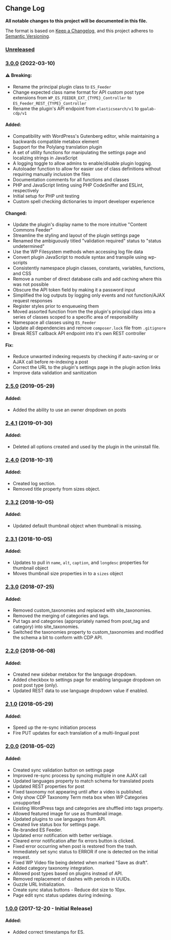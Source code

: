## Change Log

**All notable changes to this project will be documented in this file.**

The format is based on [Keep a Changelog](https://keepachangelog.com/en/1.0.0/), and this project adheres to [Semantic Versioning](https://semver.org/spec/v2.0.0.html).

### [Unreleased](https://github.com/IIP-Design/wp-elasticsearch-feeder/compare/3.0.0...HEAD)

### [3.0.0](https://github.com/IIP-Design/wp-elasticsearch-feeder/compare/2.5.0...3.0.0) (2022-03-10)

#### :warning: Breaking:

- Rename the principal plugin class to `ES_Feeder`
- Change expected class name format for API custom post type extensions from `WP_ES_FEEDER_EXT_{TYPE}_Controller` to `ES_Feeder_REST_{TYPE}_Controller`
- Rename the plugin's API endpoint from `elasticsearch/v1` to `gpalab-cdp/v1`

#### Added:

- Compatibility with WordPress's Gutenberg editor, while maintaining a backwards compatible metabox element
- Support for the Polylang translation plugin
- A set of utility functions for manipulating the settings page and localizing strings in JavaScript
- A logging toggle to allow admins to enable/disable plugin logging.
- Autoloader function to allow for easier use of class definitions without requiring manually inclusion the files
- Documentation comments for all functions and classes
- PHP and JavaScript linting using PHP CodeSniffer and ESLint, respectively
- Initial setup for PHP unit testing
- Custom spell checking dictionaries to import developer experience

#### Changed:

- Update the plugin's display name to the more intuitive "Content Commons Feeder"
- Streamline the styling and layout of the plugin settings page
- Renamed the ambiguously titled "validation required" status to "status undetermined"
- Use the WP Filesystem methods when accessing log file data
- Convert plugin JavaScript to module syntax and transpile using wp-scripts
- Consistently namespace plugin classes, constants, variables, functions, and CSS
- Remove a number of direct database calls and add caching where this was not possible
- Obscure the API token field by making it a password input
- Simplified the log outputs by logging only events and not function/AJAX request responses
- Register styles prior to enqueueing them
- Moved assorted function from the the plugin's principal class into a series of classes scoped to a specific area of responsibility
- Namespace all classes using `ES_Feeder`
- Update all dependencies and remove `composer.lock` file from `.gitignore`
- Break REST callback API endpoint into it's own REST controller

#### Fix:

- Reduce unwanted indexing requests by checking if auto-saving or or AJAX call before re-indexing a post
- Correct the URL to the plugin's settings page in the plugin action links
- Improve data validation and sanitization

### [2.5.0](https://github.com/IIP-Design/wp-elasticsearch-feeder/compare/2.4.1...2.5.0) (2019-05-29)

#### Added:

- Added the ability to use an owner dropdown on posts

### [2.4.1](https://github.com/IIP-Design/wp-elasticsearch-feeder/compare/2.4.0...2.4.1) (2019-01-30)

#### Added:

- Deleted all options created and used by the plugin in the uninstall file.

### [2.4.0](https://github.com/IIP-Design/wp-elasticsearch-feeder/compare/2.3.2...2.4.0) (2018-10-31)

#### Added:

- Created log section.
- Removed title property from sizes object.

### [2.3.2](https://github.com/IIP-Design/wp-elasticsearch-feeder/compare/2.3.1...2.3.2) (2018-10-05)

#### Added:

- Updated default thumbnail object when thumbnail is missing.

### [2.3.1](https://github.com/IIP-Design/wp-elasticsearch-feeder/compare/2.3.0...2.3.1) (2018-10-05)

#### Added:

- Updates to pull in `name`, `alt`, `caption`, and `longdesc` properties for thumbnail object
- Moves thumbnail size properties in to a `sizes` object

### [2.3.0](https://github.com/IIP-Design/wp-elasticsearch-feeder/compare/2.2.0...2.3.0) (2018-07-25)

#### Added:

- Removed custom_taxonomies and replaced with site_taxonomies.
- Removed the merging of categories and tags.
- Put tags and categories (appropriately named from post_tag and category) into site_taxonomies.
- Switched the taxonomies property to custom_taxonomies and modified the schema a bit to conform with CDP API.

### [2.2.0](https://github.com/IIP-Design/wp-elasticsearch-feeder/compare/2.1.0...2.2.0) (2018-06-08)

#### Added:

- Created new sidebar metabox for the language dropdown.
- Added checkbox to settings page for enabling language dropdown on post post type (only).
- Updated REST data to use language dropdown value if enabled.

### [2.1.0](https://github.com/IIP-Design/wp-elasticsearch-feeder/compare/2.0.0...2.1.0) (2018-05-29)

#### Added:

- Speed up the re-sync initiation process
- Fire PUT updates for each translation of a multi-lingual post

### [2.0.0](https://github.com/IIP-Design/wp-elasticsearch-feeder/compare/1.0.0...2.0.0) (2018-05-02)

#### Added:

- Created sync validation button on settings page
- Improved re-sync process by syncing multiple in one AJAX call
- Updated languages property to match schema for translated posts
- Updated REST properties for post
- Fixed taxonomy not appearing until after a video is published.
- Only show CDP Taxonomy Term meta box when WP Categories unsupported
- Existing WordPress tags and categories are shuffled into tags property.
- Allowed featured image for use as thumbnail image.
- Updated plugins to use languages from API.
- Created live status box for settings page.
- Re-branded ES Feeder.
- Updated error notification with better verbiage.
- Cleared error notification after fix errors button is clicked.
- Fixed error occurring when post is restored from the trash.
- Immediately set sync status to ERROR if one is detected on the initial request.
- Fixed WP Video file being deleted when marked "Save as draft".
- Added category taxonomy integration.
- Allowed post types based on plugins instead of API.
- Removed replacement of dashes with periods in UUIDs.
- Guzzle URL Initialization.
- Create sync status buttons - Reduce dot size to 10px.
- Page edit sync status updates during indexing.

### [1.0.0](https://github.com/IIP-Design/wp-elasticsearch-feeder/releases/tag/1.0.0) (2017-12-20 - Initial Release)

#### Added:

- Added correct timestamps for ES.
